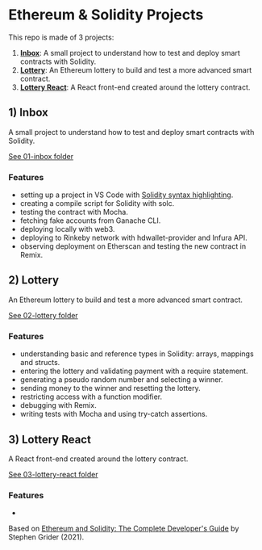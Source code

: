 # Ethereum & Solidity Projects

This repo is made of 3 projects:

1. [**Inbox**](#inbox): A small project to understand how to test and deploy smart contracts with Solidity.
2. [**Lottery**](#lottery): An Ethereum lottery to build and test a more advanced smart contract.
3. [**Lottery React**](#lotteryreact): A React front-end created around the lottery contract.

## <a name="inbox"></a> 1) Inbox

A small project to understand how to test and deploy smart contracts with Solidity.

[See 01-inbox folder](https://github.com/solygambas/ethereum-solidity/tree/main/01-inbox)

### Features

- setting up a project in VS Code with [Solidity syntax highlighting](https://marketplace.visualstudio.com/items?itemName=JuanBlanco.solidity).
- creating a compile script for Solidity with solc.
- testing the contract with Mocha.
- fetching fake accounts from Ganache CLI.
- deploying locally with web3.
- deploying to Rinkeby network with hdwallet-provider and Infura API.
- observing deployment on Etherscan and testing the new contract in Remix.

## <a name="lottery"></a> 2) Lottery

An Ethereum lottery to build and test a more advanced smart contract.

[See 02-lottery folder](https://github.com/solygambas/ethereum-solidity/tree/main/02-lottery)

### Features

- understanding basic and reference types in Solidity: arrays, mappings and structs.
- entering the lottery and validating payment with a require statement.
- generating a pseudo random number and selecting a winner.
- sending money to the winner and resetting the lottery.
- restricting access with a function modifier.
- debugging with Remix.
- writing tests with Mocha and using try-catch assertions.

## <a name="lotteryreact"></a> 3) Lottery React

A React front-end created around the lottery contract.

[See 03-lottery-react folder](https://github.com/solygambas/ethereum-solidity/tree/main/03-lottery-react)

### Features

-

Based on [Ethereum and Solidity: The Complete Developer's Guide](https://www.udemy.com/course/ethereum-and-solidity-the-complete-developers-guide/) by Stephen Grider (2021).
